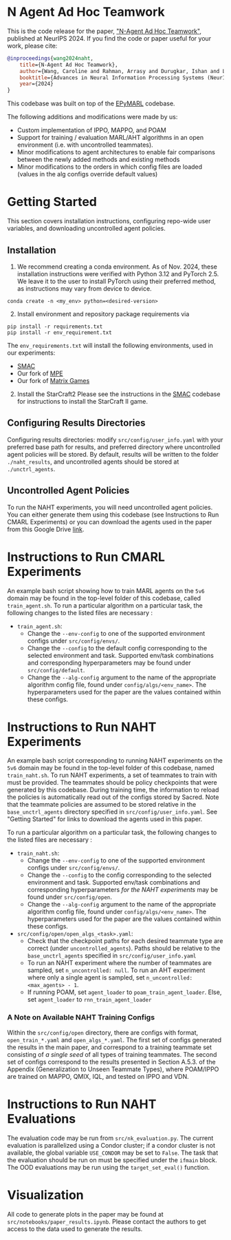 # N Agent Ad Hoc Teamwork


This is the code release for the paper, ["N-Agent Ad Hoc Teamwork"](https://arxiv.org/abs/2404.10740), published at NeurIPS 2024. If you find the code or paper useful for your work, please cite: 

```bibtex
@inproceedings{wang2024naht,
    title={N-Agent Ad Hoc Teamwork},
    author={Wang, Caroline and Rahman, Arrasy and Durugkar, Ishan and Liebman, Elad and Stone, Peter},
    booktitle={Advances in Neural Information Processing Systems (NeurIPS)},
    year={2024}
}
```
This codebase was built on top of the [EPyMARL](https://github.com/uoe-agents/epymarl) codebase.

The following additions and modifications were made by us: 
- Custom implementation of IPPO, MAPPO, and POAM
- Support for training / evaluation MARL/AHT algorithms in an open environment (i.e. with uncontrolled teammates). 
- Minor modifications to agent architectures to enable fair comparisons between the newly added methods and existing methods
- Minor modifications to the orders in which config files are loaded (values in the alg configs override default values)

# Getting Started 
This section covers installation instructions, configuring repo-wide user variables, and downloading uncontrolled agent policies.

## Installation
1. We recommend creating a conda environment. As of Nov. 2024, these installation instructions were verified with Python 3.12 and PyTorch 2.5. 
We leave it to the user to install PyTorch using their preferred method, as 
instructions may vary from device to device.
```
conda create -n <my_env> python=<desired-version>
```

2. Install environment and repository package requirements via 
```
pip install -r requirements.txt
pip install -r env_requirement.txt
```
The `env_requirements.txt` will install the following environments, used in our experiments: 
- [SMAC](https://github.com/oxwhirl/smac)
- Our fork of [MPE](ttps://github.com/carolinewang01/multiagent-particle-envs)
- Our fork of [Matrix Games](https://github.com/carolinewang01/matrix-games)

2. Install the StarCraft2 
Please see the instructions in the [SMAC](https://github.com/oxwhirl/smac) codebase for instructions to install the StarCraft II game. 


## Configuring Results Directories

Configuring results directories: modify `src/config/user_info.yaml` with your preferred base path for results, and preferred directory where uncontrolled agent policies will be stored. 
By default, results will be written to the folder `./naht_results`, and uncontrolled agents should be stored at `./unctrl_agents`.

## Uncontrolled Agent Policies

To run the NAHT experiments, you will need uncontrolled agent policies. You can either generate them using this codebase (see Instructions to Run CMARL Experiments) or you can download the agents used in the paper from this Google Drive [link](https://drive.google.com/file/d/1lpYEgYdRaj7u1rWInCXe3HzpxwJpaYsq/view?usp=sharing).


# Instructions to Run CMARL Experiments
An example bash script showing how to train MARL agents on the `5v6` domain may be found in the top-level folder of this codebase, called `train_agent.sh`.
To run a particular algorithm on a particular task, the following changes to the listed files are necessary : 
- `train_agent.sh`:
    - Change the `--env-config` to one of the supported environment configs under `src/config/envs/`.
    - Change the `--config` to the default config corresponding to the selected environment and task. Supported env/task combinations and corresponding hyperparameters may be found under `src/config/default`.
    - Change the `--alg-config` argument to the name of the appropriate algorithm config file, found under `config/algs/<env_name>`. The hyperparameters used for the paper are the values contained within these configs.  

# Instructions to Run NAHT Experiments
An example bash script corresponding to running NAHT experiments on the `5v6` domain may be found in the top-level folder of this codebase, named `train_naht.sh`.
To run NAHT experiments, a set of teammates to train with must be provided. 
The teammates should be policy checkpoints that were generated by this codebase. 
During training time, the information to reload the policies is automatically read out of the configs stored by Sacred.
Note that the teammate policies are assumed to be stored relative in the `base_unctrl_agents` directory specified in `src/config/user_info.yaml`. See "Getting Started" for links to download the agents used in this paper. 

To run a particular algorithm on a particular task, the following changes to the listed files are necessary : 
- `train_naht.sh`: 
    - Change the `--env-config` to one of the supported environment configs under `src/config/envs/`.
    - Change the `--config` to the config corresponding to the selected environment and task. Supported env/task combinations and corresponding hyperparameters *for the NAHT experiments* may be found under `src/config/open`.
    - Change the `--alg-config` argument to the name of the appropriate algorithm config file, found under `config/algs/<env_name>`. The hyperparameters used for the paper are the values contained within these configs.  
- `src/config/open/open_algs_<task>.yaml`: 
    - Check that the checkpoint paths for each desired teammate type are correct (under `uncontrolled_agents`). Paths should be relative to the `base_unctrl_agents` specified in `src/config/user_info.yaml`
    - To run an NAHT experiment where the number of teammates are sampled, set `n_uncontrolled: null`. To run an AHT experiment where only a single agent is sampled, set `n_uncontrolled: <max_agents> - 1`.
    - If running POAM, set `agent_loader` to `poam_train_agent_loader`. Else, set `agent_loader` to `rnn_train_agent_loader`

### A Note on Available NAHT Training Configs
Within the `src/config/open` directory, there are configs with format,  `open_train_*.yaml` and `open_algs_*.yaml`.
The first set of configs generated the results in the main paper, and correspond to a training teammate set consisting of *a single seed* of all types of training teammates. 
The second set of configs correspond to the results presented in Section A.5.3. of the Appendix (Generalization to Unseen Teammate Types), where POAM/IPPO are trained on MAPPO, QMIX, IQL, and tested on IPPO and VDN. 


# Instructions to Run NAHT Evaluations
The evaluation code may be run from `src/nk_evaluation.py`.
The current evaluation is parallelized using a Condor cluster; if a condor cluster is not available, the global variable `USE_CONDOR` may be set to `False`.
The task that the evaluation should be run on must be specified under the `ifmain` block.
The OOD evaluations may be run using the `target_set_eval()` function.

# Visualization
 All code to generate plots in the paper may be found at `src/notebooks/paper_results.ipynb`.
 Please contact the authors to get access to the data used to generate the results. 
